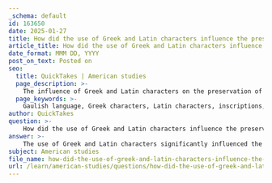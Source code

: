 ```yaml
---
_schema: default
id: 163650
date: 2025-01-27
title: How did the use of Greek and Latin characters influence the preservation of the Gaulish language?
article_title: How did the use of Greek and Latin characters influence the preservation of the Gaulish language?
date_format: MMM DD, YYYY
post_on_text: Posted on
seo:
  title: QuickTakes | American studies
  page_description: >-
    The influence of Greek and Latin characters on the preservation of the Gaulish language, emphasizing the importance of inscriptions, linguistic reconstruction challenges, and cultural interactions with Mediterranean civilizations.
  page_keywords: >-
    Gaulish language, Greek characters, Latin characters, inscriptions, linguistic preservation, Celtic culture, Interpretatio Romana, ancient Celts, linguistic reconstruction, written records, cultural interactions, historical documentation
author: QuickTakes
question: >-
    How did the use of Greek and Latin characters influence the preservation of the Gaulish language?
answer: >-
    The use of Greek and Latin characters significantly influenced the preservation of the Gaulish language, primarily through the limited inscriptions that have survived. The Gaulish language, which was spoken by the ancient Celts in regions that are now part of France, Spain, and Italy, did not have its own distinct writing system. Instead, the few known inscriptions in Gaulish were recorded using Greek or Latin characters.\n\n1. **Inscriptions**: The inscriptions found in Gaul often utilized Greek or Latin alphabets, which allowed for some documentation of the Gaulish language. For example, inscriptions have been discovered that include dedications to deities or memorials, such as the one mentioning "Belved Sama," which was inscribed in Greek letters. These inscriptions provide valuable insights into the language, culture, and religious practices of the Gauls, despite their limited number.\n\n2. **Linguistic Reconstruction**: The reliance on Greek and Latin characters has posed challenges for linguists attempting to reconstruct the Gaulish language. The scarcity of written records means that much of the reconstruction is speculative. Scholars have had to rely on these inscriptions, along with references from classical sources like Julius Caesar, who noted the existence of Gaulish writing in his accounts. However, the interpretations of these inscriptions can vary, and the lack of a native writing system means that the Gaulish language is not fully understood.\n\n3. **Cultural Influence**: The use of Greek and Latin characters also reflects the broader cultural interactions between the Celts and the Mediterranean civilizations. As the Romans expanded their influence, they documented their encounters with the Celts, often translating or adapting Celtic names and terms into Greek and Latin. This process, known as Interpretatio Romana, further complicated the preservation of the Gaulish language, as the original Celtic terms may have been altered or misrepresented in the process.\n\nIn summary, while Greek and Latin characters provided a means to document the Gaulish language, the absence of a native writing system and the limited number of inscriptions have hindered a comprehensive understanding of Gaulish. The inscriptions that do exist are crucial for linguistic and cultural studies, but they also highlight the challenges faced in preserving the linguistic heritage of the ancient Celts.
subject: American studies
file_name: how-did-the-use-of-greek-and-latin-characters-influence-the-preservation-of-the-gaulish-language.md
url: /learn/american-studies/questions/how-did-the-use-of-greek-and-latin-characters-influence-the-preservation-of-the-gaulish-language
---
```


&nbsp;